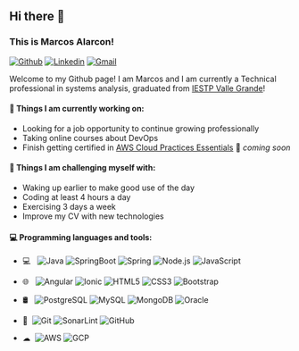 ## Hi there 👋 
### This is Marcos Alarcon!

[![Github](https://img.shields.io/badge/-Github-000?style=flat&logo=Github&logoColor=white)](https://github.com/AHMarcos)
[![Linkedin](https://img.shields.io/badge/-LinkedIn-blue?style=flat&logo=Linkedin&logoColor=white)](https://www.linkedin.com/in/marcos-alarcon-hermoza-a609521a6)
[![Gmail](https://img.shields.io/badge/-Gmail-c14438?style=flat&logo=Gmail&logoColor=white)](mailto:marcos.alarcon@vallegrande.edu.pe)

Welcome to my Github page! I am Marcos and I am currently a Technical professional in systems analysis, graduated from [IESTP Valle Grande](https://www.vallegrande.edu.pe)!

#### 🌱 Things I am currently working on: 
- Looking for a job opportunity to continue growing professionally
- Taking online courses about DevOps
- Finish getting certified in [AWS Cloud Practices Essentials](https://www.aws.training/SessionSearch?pageNumber=1&courseId=17675) 🚀 *coming soon*

#### :muscle: Things I am challenging myself with:
- Waking up earlier to make good use of the day
- Coding at least 4 hours a day
- Exercising 3 days a week
- Improve my CV with new technologies

#### :computer: Programming languages and tools: 
- 💻 &#160; ![Java](https://img.shields.io/badge/-Java-ED8B00?style=flat&logo=Java&logoColor=white)
![SpringBoot](https://img.shields.io/badge/-Springboot-black?style=flat&logo=springboot&link=https://github.com/Quananhle/Java-Web-Developer)
![Spring](http://img.shields.io/badge/-Spring-6DB33F?style=flat-square&logo=spring&logoColor=ffffff)
![Node.js](https://img.shields.io/badge/Node.js-43853D?style=flat&logo=node.js&logoColor=white)
![JavaScript](https://img.shields.io/badge/JavaScript-F7DF1E?style=flat&logo=javascript&logoColor=black)

- 🌐 &#160; ![Angular](https://img.shields.io/badge/Angular-DD0031?style=flat&logo=angular&logoColor=white)
![Ionic](https://img.shields.io/badge/Ionic-3880FF?style=flat&logo=ionic&logoColor=white)
![HTML5](https://img.shields.io/badge/HTML5-E34F26?style=flat&logo=html5&logoColor=white)
![CSS3](https://img.shields.io/badge/CSS3-1572B6?style=flat&logo=css3&logoColor=white)
![Bootstrap](https://img.shields.io/badge/Bootstrap-563D7C?style=flat&logo=bootstrap&logoColor=white)

- 🛢 &#160; ![PostgreSQL](https://img.shields.io/badge/PostgreSQL-316192?style=flat&logo=postgresql&logoColor=white)
![MySQL](https://img.shields.io/badge/MySQL-00000F?style=flat&logo=mysql&logoColor=white)
![MongoDB](https://img.shields.io/badge/MongoDB-4EA94B?style=flat&logo=mongodb&logoColor=white)
![Oracle](https://img.shields.io/badge/Oracle-F80000?style=flat&logo=oracle&logoColor=black)
- 🔧 &#160;![Git](https://img.shields.io/badge/GIT-E44C30?style=flat&logo=git&logoColor=white)
![SonarLint](https://img.shields.io/badge/SonarLint-CB2029?style=flat&logo=sonarlint&logoColor=white)
![GitHub](https://img.shields.io/badge/GitHub-100000?style=flat&logo=github&logoColor=white)
- ☁ &#160;![AWS](https://img.shields.io/badge/Amazon_AWS-FF9900?style=flat&logo=amazonaws&logoColor=white)
![GCP](https://img.shields.io/badge/Google_Cloud-4285F4?style=flat&logo=google-cloud&logoColor=white)

<!--
**AHMarcos/AHMarcos** is a ✨ _special_ ✨ repository because its `README.md` (this file) appears on your GitHub profile.

Here are some ideas to get you started:

- 🔭 I’m currently working on ...
- 🌱 I’m currently learning ...
- 👯 I’m looking to collaborate on ...
- 🤔 I’m looking for help with ...
- 💬 Ask me about ...
- 📫 How to reach me: ...
- 😄 Pronouns: ...
- ⚡ Fun fact: ...
-->
